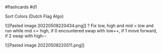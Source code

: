 #flashcards 
#d1 

Sort Colors (Dutch Flag Algo)

![[Pasted image 20220508220434.png]]
?
Fix low, high and mid = low and run while mid <= high, if 0 encountered swap with low++, if 1 move forward, if 2 swap with high--

![[Pasted image 20220508220511.png]]
<!--SR:!2022-04-11,49,270-->